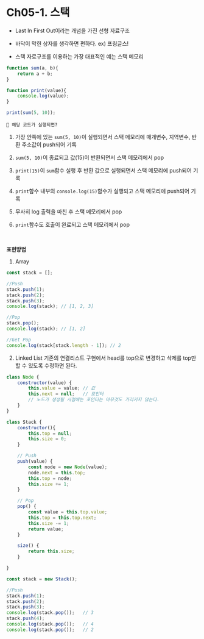 #  Ch05-1. 스택

- Last In First Out이라는 개념을 가진 선형 자료구조

- 바닥이 막힌 상자를 생각하면 편하다. ex) 프링글스!

- 스택 자료구조를 이용하는 가장 대표적인 예는 스택 메모리

```js
function sum(a, b){
    return a + b;
}

function print(value){
    console.log(value);
}

print(sum(5, 10));
```
` 🤔 해당 코드가 실행되면? `
1. 가장 안쪽에 있는 `sum(5, 10)`이 실행되면서 스택 메모리에 매개변수, 지역변수, 반환 주소값이 push되어 기록

2. `sum(5, 10)`이 종료되고 값(15)이 반환되면서 스택 메모리에서 pop

3. `print(15)`이 `sum`함수 실행 후 반환 값으로 실행되면서 스택 메모리에 push되어 기록

4. `print`함수 내부의 `console.log(15)`함수가 실행되고 스택 메모리에 
push되어 기록

5. 무사히 log 출력을 마친 후 스택 메모리에서 pop

6. `print`함수도 호출이 완료되고 스택 메모리에서 pop

<br/>

__표현방법__
1. Array

```js
const stack = [];

//Push
stack.push(1);
stack.push(2);
stack.push(3);
console.log(stack); // [1, 2, 3]

//Pop
stack.pop();
console.log(stack); // [1, 2]

//Get Pop
console.log(stack[stack.length - 1]); // 2
```

2. Linked List
기존의 연결리스트 구현에서 head를 top으로 변경하고 삭제를 top만 할 수 있도록 수정하면 된다.

```js
class Node {
    constructor(value) {
        this.value = value; // 값
        this.next = null;   // 포인터
        // 노드가 생성될 시점에는 포인터는 아무것도 가리키지 않는다.
    }
}

class Stack {
    constructor(){
        this.top = null;
        this.size = 0;
    }

    // Push
    push(value) {
        const node = new Node(value);
        node.next = this.top;
        this.top = node;
        this.size += 1;
    }

    // Pop
    pop() {
        const value = this.top.value;
        this.top = this.top.next;
        this.size -= 1;
        return value;
    }

    size() {
        return this.size;
    }

}

const stack = new Stack();

//Push
stack.push(1);
stack.push(2);
stack.push(3);
console.log(stack.pop());   // 3
stack.push(4);
console.log(stack.pop());   // 4
console.log(stack.pop());   // 2


```